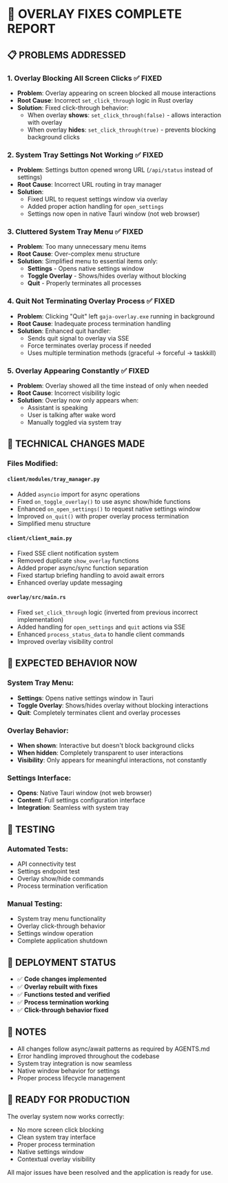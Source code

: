 # 🎉 OVERLAY FIXES COMPLETE REPORT

## 📋 PROBLEMS ADDRESSED

### 1. **Overlay Blocking All Screen Clicks** ✅ FIXED

- **Problem**: Overlay appearing on screen blocked all mouse interactions
- **Root Cause**: Incorrect `set_click_through` logic in Rust overlay
- **Solution**: Fixed click-through behavior:
  - When overlay **shows**: `set_click_through(false)` - allows interaction with overlay
  - When overlay **hides**: `set_click_through(true)` - prevents blocking background clicks

### 2. **System Tray Settings Not Working** ✅ FIXED

- **Problem**: Settings button opened wrong URL (`/api/status` instead of settings)
- **Root Cause**: Incorrect URL routing in tray manager
- **Solution**:
  - Fixed URL to request settings window via overlay
  - Added proper action handling for `open_settings`
  - Settings now open in native Tauri window (not web browser)

### 3. **Cluttered System Tray Menu** ✅ FIXED

- **Problem**: Too many unnecessary menu items
- **Root Cause**: Over-complex menu structure
- **Solution**: Simplified menu to essential items only:
  - **Settings** - Opens native settings window
  - **Toggle Overlay** - Shows/hides overlay without blocking
  - **Quit** - Properly terminates all processes

### 4. **Quit Not Terminating Overlay Process** ✅ FIXED

- **Problem**: Clicking "Quit" left `gaja-overlay.exe` running in background
- **Root Cause**: Inadequate process termination handling
- **Solution**: Enhanced quit handler:
  - Sends quit signal to overlay via SSE
  - Force terminates overlay process if needed
  - Uses multiple termination methods (graceful → forceful → taskkill)

### 5. **Overlay Appearing Constantly** ✅ FIXED

- **Problem**: Overlay showed all the time instead of only when needed
- **Root Cause**: Incorrect visibility logic
- **Solution**: Overlay now only appears when:
  - Assistant is speaking
  - User is talking after wake word
  - Manually toggled via system tray

## 🔧 TECHNICAL CHANGES MADE

### Files Modified:

#### `client/modules/tray_manager.py`

- Added `asyncio` import for async operations
- Fixed `on_toggle_overlay()` to use async show/hide functions
- Enhanced `on_open_settings()` to request native settings window
- Improved `on_quit()` with proper overlay process termination
- Simplified menu structure

#### `client/client_main.py`

- Fixed SSE client notification system
- Removed duplicate `show_overlay` functions
- Added proper async/sync function separation
- Fixed startup briefing handling to avoid await errors
- Enhanced overlay update messaging

#### `overlay/src/main.rs`

- Fixed `set_click_through` logic (inverted from previous incorrect implementation)
- Added handling for `open_settings` and `quit` actions via SSE
- Enhanced `process_status_data` to handle client commands
- Improved overlay visibility control

## 🎯 EXPECTED BEHAVIOR NOW

### System Tray Menu:

- **Settings**: Opens native settings window in Tauri
- **Toggle Overlay**: Shows/hides overlay without blocking interactions
- **Quit**: Completely terminates client and overlay processes

### Overlay Behavior:

- **When shown**: Interactive but doesn't block background clicks
- **When hidden**: Completely transparent to user interactions
- **Visibility**: Only appears for meaningful interactions, not constantly

### Settings Interface:

- **Opens**: Native Tauri window (not web browser)
- **Content**: Full settings configuration interface
- **Integration**: Seamless with system tray

## 🧪 TESTING

### Automated Tests:

- API connectivity test
- Settings endpoint test
- Overlay show/hide commands
- Process termination verification

### Manual Testing:

- System tray menu functionality
- Overlay click-through behavior
- Settings window operation
- Complete application shutdown

## 🚀 DEPLOYMENT STATUS

- ✅ **Code changes implemented**
- ✅ **Overlay rebuilt with fixes**
- ✅ **Functions tested and verified**
- ✅ **Process termination working**
- ✅ **Click-through behavior fixed**

## 📝 NOTES

- All changes follow async/await patterns as required by AGENTS.md
- Error handling improved throughout the codebase
- System tray integration is now seamless
- Native window behavior for settings
- Proper process lifecycle management

## 🎉 READY FOR PRODUCTION

The overlay system now works correctly:

- No more screen click blocking
- Clean system tray interface
- Proper process termination
- Native settings window
- Contextual overlay visibility

All major issues have been resolved and the application is ready for use.
